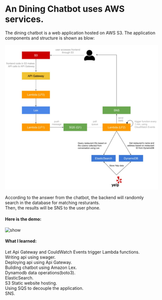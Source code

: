 # An Dining Chatbot uses AWS services.
The dining chatbot is a web application hosted on AWS S3. The application components and structure is shown as blow:<br/>

<img src="https://github.com/YulongWang2020/AWSDiningChatbot/blob/main/architecture.jpg" alt="show" />


According to the answer from the chatbot, the backend will randomly search in the database for matching resturants.<br>
Then, the results will be SNS to the user phone.<br/>

#### Here is the demo:

<img src="https://github.com/YulongWang2020/AWSDiningChatbot/blob/main/demo.gif" alt="show" />

#### What I learned:
Let Api Gateway and CouldWatch Events trigger Lambda functions.<br>
Writing api using swager.<br>
Deploying api using Api Gateway.<br>
Building chatbot using Amazon Lex.<br>
Dynamodb data operations(boto3).<br>
ElasticSearch.<br>
S3 Static website hosting.<br>
Using SQS to decouple the application.<br>
SNS.<br>
  
